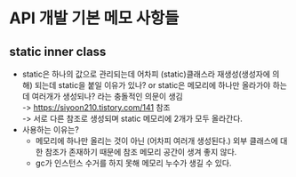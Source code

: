 # API 개발 기본 메모 사항들

## static inner class
- static은 하나의 값으로 관리되는데 어차피 (static)클래스라 재생성(생성자에 의해) 되는데 static을 붙일 이유가 있나? or static은 메모리에 하나만 올라가야 하는데 여러개가 생성되나? 라는 충돌적인 의문이 생김  
-> https://siyoon210.tistory.com/141 참조  
-> 서로 다른 참조로 생성되며 static 메모리에 2개가 모두 올라간다.
- 사용하는 이유는?
  - 메모리에 하나만 올리는 것이 아닌 (어차피 여러개 생성된다.) 외부 클래스에 대한 참조가 존재하기 때문에 참조 메모리 공간이 생겨 좋지 않다. 
  - gc가 인스턴스 수거를 하지 못해 메모리 누수가 생길 수 있다.
  